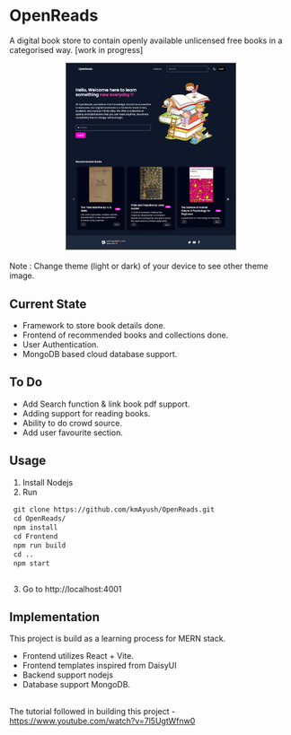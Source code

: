 # OpenReads

A digital book store to contain openly available unlicensed free books in a categorised way. [work in progress] <br />

<div align="center">
<picture>
  <source media="(prefers-color-scheme: light)" srcset="./Backend/Images/screen_light.png">
  <img style="align-content:center; border:1px solid #7e7e7e;" alt="openreads screen" src="./Backend/Images/screen_dark.png" width="60%" height="60%">
</picture>
</div>
<br />
Note : Change theme (light or dark) of your device to see other theme image.

Current State
-----
* Framework to store book details done.
* Frontend of recommended books and collections done.
* User Authentication.
* MongoDB based cloud database support.

To Do
-----
* Add Search function & link book pdf support.
* Adding support for reading books.
* Ability to do crowd source.
* Add user favourite section.


Usage
-----
1. Install Nodejs
2. Run 
```
 git clone https://github.com/kmAyush/OpenReads.git
 cd OpenReads/
 npm install
 cd Frontend
 npm run build
 cd ..
 npm start
 
```
3. Go to http://localhost:4001

Implementation
-----
This project is build as a learning process for MERN stack.

* Frontend utilizes React + Vite. 
* Frontend templates inspired from DaisyUI
* Backend support nodejs
* Database support MongoDB.
<br/><br/>

The tutorial followed in building this project - <br> 
https://www.youtube.com/watch?v=7l5UgtWfnw0
